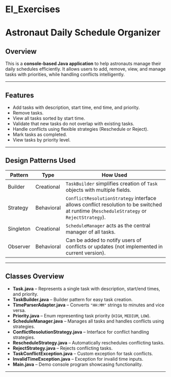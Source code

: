 # EI_Exercises
# Astronaut Daily Schedule Organizer

## Overview
This is a **console-based Java application** to help astronauts manage their daily schedules efficiently. It allows users to add, remove, view, and manage tasks with priorities, while handling conflicts intelligently.

---

## Features

- Add tasks with description, start time, end time, and priority.
- Remove tasks.
- View all tasks sorted by start time.
- Validate that new tasks do not overlap with existing tasks.
- Handle conflicts using flexible strategies (Reschedule or Reject).
- Mark tasks as completed.
- View tasks by priority level.

---

## Design Patterns Used

| Pattern | Type | How Used |
|---------|------|----------|
| Builder | Creational | `TaskBuilder` simplifies creation of `Task` objects with multiple fields. |
| Strategy | Behavioral | `ConflictResolutionStrategy` interface allows conflict resolution to be switched at runtime (`RescheduleStrategy` or `RejectStrategy`). |
| Singleton  | Creational | `ScheduleManager` acts as the central manager of all tasks. |
| Observer  | Behavioral | Can be added to notify users of conflicts or updates (not implemented in current version). |

---

## Classes Overview

- **Task.java** – Represents a single task with description, start/end times, and priority.
- **TaskBuilder.java** – Builder pattern for easy task creation.
- **TimeParserAdapter.java** – Converts `"HH:MM"` strings to minutes and vice versa.
- **Priority.java** – Enum representing task priority (`HIGH`, `MEDIUM`, `LOW`).
- **ScheduleManager.java** – Manages all tasks and handles conflicts using strategies.
- **ConflictResolutionStrategy.java** – Interface for conflict handling strategies.
- **RescheduleStrategy.java** – Automatically reschedules conflicting tasks.
- **RejectStrategy.java** – Rejects conflicting tasks.
- **TaskConflictException.java** – Custom exception for task conflicts.
- **InvalidTimeException.java** – Exception for invalid time inputs.
- **Main.java** – Demo console program showcasing functionality.

---

